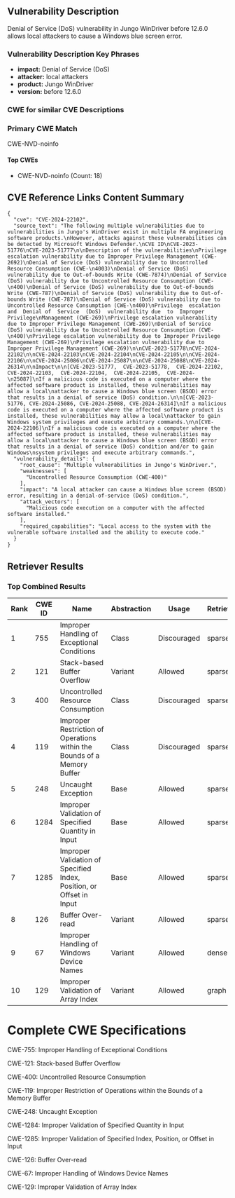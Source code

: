 ## Vulnerability Description
Denial of Service (DoS) vulnerability in Jungo WinDriver before 12.6.0 allows local attackers to cause a Windows blue screen error.

### Vulnerability Description Key Phrases
- **impact:** Denial of Service (DoS)
- **attacker:** local attackers
- **product:** Jungo WinDriver
- **version:** before 12.6.0

### CWE for similar CVE Descriptions
### Primary CWE Match
CWE-NVD-noinfo

#### Top CWEs
- CWE-NVD-noinfo (Count: 18)

## CVE Reference Links Content Summary
```
{
  "cve": "CVE-2024-22102",
  "source_text": "The following multiple vulnerabilities due to vulnerabilities in Jungo's WinDriver exist in multiple FA engineering software products.\nHowever, attacks against these vulnerabilities can be detected by Microsoft Windows Defender.\nCVE ID\nCVE-2023-51776\nCVE-2023-51777\n\nDescription of the vulnerabilities\nPrivilege escalation vulnerability due to Improper Privilege Management (CWE-2692)\nDenial of Service (DoS) vulnerability due to Uncontrolled Resource Consumption (CWE-\n4003)\nDenial of Service (DoS) vulnerability due to Out-of-bounds Write (CWE-7874)\nDenial of Service (DoS) vulnerability due to Uncontrolled Resource Consumption (CWE-\n400)\nDenial of Service (DoS) vulnerability due to Out-of-bounds Write (CWE-787)\nDenial of Service (DoS) vulnerability due to Out-of-bounds Write (CWE-787)\nDenial of Service (DoS) vulnerability due to Uncontrolled Resource Consumption (CWE-\n400)\nPrivilege  escalation  and  Denial of  Service  (DoS)  vulnerability due  to  Improper  Privilege\nManagement (CWE-269)\nPrivilege escalation vulnerability due to Improper Privilege Management (CWE-269)\nDenial of Service (DoS) vulnerability due to Uncontrolled Resource Consumption (CWE-\n400)\nPrivilege escalation vulnerability due to Improper Privilege Management (CWE-269)\nPrivilege escalation vulnerability due to Improper Privilege Management (CWE-269)\n\nCVE-2023-51778\nCVE-2024-22102\n\nCVE-2024-22103\nCVE-2024-22104\nCVE-2024-22105\n\nCVE-2024-22106\n\nCVE-2024-25086\nCVE-2024-25087\n\nCVE-2024-25088\nCVE-2024-26314\n\nImpact\n\n[CVE-2023-51777,  CVE-2023-51778,  CVE-2024-22102,  CVE-2024-22103,  CVE-2024-22104,  CVE-2024-22105,  CVE-2024-\n25087]\nIf a malicious code is executed on a computer where the affected software product is installed, these vulnerabilities may allow a local\nattacker to cause a Windows blue screen (BSOD) error that results in a denial of service (DoS) condition.\n\n[CVE-2023-51776, CVE-2024-25086, CVE-2024-25088, CVE-2024-26314]\nIf a malicious code is executed on a computer where the affected software product is installed, these vulnerabilities may allow a local\nattacker to gain Windows system privileges and execute arbitrary commands.\n\n[CVE-2024-22106]\nIf a malicious code is executed on a computer where the affected software product is installed, these vulnerabilities may allow a local\nattacker to cause a Windows blue screen (BSOD) error that results in a denial of service (DoS) condition and/or to gain Windows\nsystem privileges and execute arbitrary commands.",
  "vulnerability_details": {
    "root_cause": "Multiple vulnerabilities in Jungo's WinDriver.",
    "weaknesses": [
      "Uncontrolled Resource Consumption (CWE-400)"
    ],
    "impact": "A local attacker can cause a Windows blue screen (BSOD) error, resulting in a denial-of-service (DoS) condition.",
    "attack_vectors": [
      "Malicious code execution on a computer with the affected software installed."
    ],
    "required_capabilities": "Local access to the system with the vulnerable software installed and the ability to execute code."
  }
}
```

## Retriever Results

### Top Combined Results

| Rank | CWE ID | Name | Abstraction | Usage  | Retrievers | Individual Scores |
|------|--------|------|-------------|-------|------------|-------------------|
| 1 | 755 | Improper Handling of Exceptional Conditions | Class | Discouraged | sparse | 0.036 |
| 2 | 121 | Stack-based Buffer Overflow | Variant | Allowed | sparse | 0.035 |
| 3 | 400 | Uncontrolled Resource Consumption | Class | Discouraged | sparse | 0.035 |
| 4 | 119 | Improper Restriction of Operations within the Bounds of a Memory Buffer | Class | Discouraged | sparse | 0.034 |
| 5 | 248 | Uncaught Exception | Base | Allowed | sparse | 0.034 |
| 6 | 1284 | Improper Validation of Specified Quantity in Input | Base | Allowed | sparse | 0.034 |
| 7 | 1285 | Improper Validation of Specified Index, Position, or Offset in Input | Base | Allowed | sparse | 0.034 |
| 8 | 126 | Buffer Over-read | Variant | Allowed | sparse | 0.034 |
| 9 | 67 | Improper Handling of Windows Device Names | Variant | Allowed | dense | 0.513 |
| 10 | 129 | Improper Validation of Array Index | Variant | Allowed | graph | 0.003 |



# Complete CWE Specifications

CWE-755: Improper Handling of Exceptional Conditions

CWE-121: Stack-based Buffer Overflow

CWE-400: Uncontrolled Resource Consumption

CWE-119: Improper Restriction of Operations within the Bounds of a Memory Buffer

CWE-248: Uncaught Exception

CWE-1284: Improper Validation of Specified Quantity in Input

CWE-1285: Improper Validation of Specified Index, Position, or Offset in Input

CWE-126: Buffer Over-read

CWE-67: Improper Handling of Windows Device Names

CWE-129: Improper Validation of Array Index